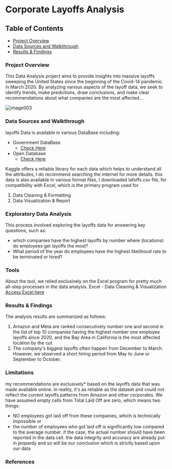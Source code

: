# Corporate Layoffs Analysis

## Table of Contents

-  [Project Overview](#project-overview)
-  [Data Sources and Walkthrough](#data-sources-and-walkthrough)
-  [Results & Findings](#results-&-findings)


### Project Overview

This Data Analysis project aims to provide insights into massive layoffs sweeping the United States since the beginning of the Covid-14 pandemic in March 2020. By analyzing various aspects of the layoff data, we seek to identify trends, make predictions, draw conclusions, and make clear recommendations about what companies are the most affected... 


![image003](https://github.com/Lefab35/Corporate-Layoffs/assets/167251879/3d568f99-2835-42e1-86e2-072146fd8c9b)



### Data Sources and Walkthrough

layoffs Data is available in various DataBase including:
- Government DataBase
  -  [Check Here](https://www.bing.com/ck/a?!&&p=91a7ac41cd6e2991JmltdHM9MTcxNjE2MzIwMCZpZ3VpZD0zNTNmZjE5Ny0yNDQzLTYxMjItMzI4Ny1lNWU1MjUxMTYwNWQmaW5zaWQ9NTIyMw&ptn=3&ver=2&hsh=3&fclid=353ff197-2443-6122-3287-e5e52511605d&psq=us+database&u=a1aHR0cHM6Ly9kYXRhLmdvdi8&ntb=1)
- Open Database
  -   [Check Here](https://www.kaggle.com/datasets/swaptr/layoffs-2022)

Kaggle offers a reliable library for each data which helps to understand all the attributes, I do recommend searching the internet for more details. 
this data is also available in various format files, I downloaded lafoffs.csv file, for compatibility with Excel, which is the primary program used for
1.  Data Cleaning & Formatting
2.  Data Visualization & Report
   

 ### Exploratory Data Analysis

 This process involved exploring the layoffs data for answering key questions, such as:
 -  which companies have the highest layoffs by number where (locations) do employees get layoffs the most?
 -  What period of the year do employees have the highest likelihood rate to be terminated or hired?


### Tools

About the tool, we relied exclusively on the Excel program for pretty much all-step processes in the data analysis.
Excel - Data Cleaning & Visualization
[Access Excel here](https://microsoft.com)


### Results & Findings

The analysis results are summarized as follows:
1.  Amazon and Meta are ranked consecutively number one and second in the list of top 10 companies having the highest number one employee layoffs since 2020, and the Bay Area in California is the most affected location by the cut
2.  The company's biggest layoffs often happen from December to March. However, we observed a short hiring period from May to June or September to October.


### Limitations

my recommendations are exclusively* based on the layoffs data that was made available online. in reality, it's as reliable as the dataset and could not reflect the current layoffs patterns from Amazon and other corporates. We have assumed empty cells from Total Laid Off are zero, which means two things:
-  NO employees got laid off from these companies, which is technically impossible or
-  the number of employees who got laid off is significantly low compared to the average number. if the case, the actual number should have been reported in the data cell.
the data integrity and accuracy are already put in jeopardy and so will be our conclusion which is strictly based upon our data

### References
